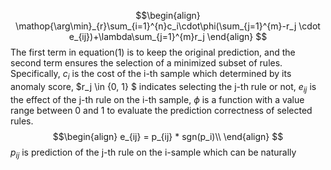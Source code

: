 $$\begin{align}
\mathop{\arg\min}_{r}\sum_{i=1}^{n}c_i\cdot\phi(\sum_{j=1}^{m}-r_j \cdot e_{ij})+\lambda\sum_{j=1}^{m}r_j
\end{align}
$$
The first term in equation(1) is to keep the original prediction, and the second term ensures the selection of a minimized subset of rules. Specifically, $c_i$ is the cost of the i-th sample which determined by its anomaly score, $r_j \in \{0, 1\} $ indicates selecting the j-th rule or not, $e_{ij}$ is the effect of the j-th rule on the i-th sample, $\phi$ is a function with a value range between 0 and 1 to evaluate the prediction correctness of selected rules.
$$\begin{align}
e_{ij} = p_{ij} * sgn(p_i)\\
\end{align}
$$
$p_{ij}$ is prediction of the j-th rule on the i-sample which can be naturally 